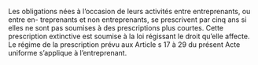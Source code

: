 Les obligations nées à l’occasion de leurs activités entre entreprenants, ou entre en-
treprenants et non entreprenants, se prescrivent par cinq ans si elles ne sont pas soumises à des
prescriptions plus courtes.
Cette prescription extinctive est soumise à la loi régissant le droit qu’elle affecte.
Le régime de la prescription prévu aux Article s 17 à 29 du présent Acte uniforme s’applique à
l’entreprenant.